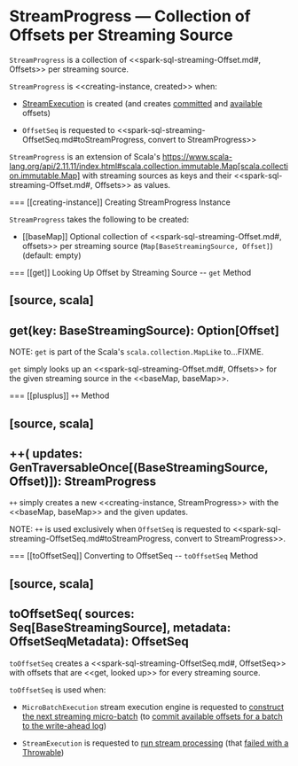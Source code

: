 # StreamProgress &mdash; Collection of Offsets per Streaming Source

`StreamProgress` is a collection of <<spark-sql-streaming-Offset.md#, Offsets>> per streaming source.

`StreamProgress` is <<creating-instance, created>> when:

* [StreamExecution](StreamExecution.md) is created (and creates [committed](StreamExecution.md#committedOffsets) and [available](StreamExecution.md#availableOffsets) offsets)

* `OffsetSeq` is requested to <<spark-sql-streaming-OffsetSeq.md#toStreamProgress, convert to StreamProgress>>

`StreamProgress` is an extension of Scala's https://www.scala-lang.org/api/2.11.11/index.html#scala.collection.immutable.Map[scala.collection.immutable.Map] with streaming sources as keys and their <<spark-sql-streaming-Offset.md#, Offsets>> as values.

=== [[creating-instance]] Creating StreamProgress Instance

`StreamProgress` takes the following to be created:

* [[baseMap]] Optional collection of <<spark-sql-streaming-Offset.md#, offsets>> per streaming source (`Map[BaseStreamingSource, Offset]`) (default: empty)

=== [[get]] Looking Up Offset by Streaming Source -- `get` Method

[source, scala]
----
get(key: BaseStreamingSource): Option[Offset]
----

NOTE: `get` is part of the Scala's `scala.collection.MapLike` to...FIXME.

`get` simply looks up an <<spark-sql-streaming-Offset.md#, Offsets>> for the given streaming source in the <<baseMap, baseMap>>.

=== [[plusplus]] `++` Method

[source, scala]
----
++(
  updates: GenTraversableOnce[(BaseStreamingSource, Offset)]): StreamProgress
----

`++` simply creates a new <<creating-instance, StreamProgress>> with the <<baseMap, baseMap>> and the given updates.

NOTE: `++` is used exclusively when `OffsetSeq` is requested to <<spark-sql-streaming-OffsetSeq.md#toStreamProgress, convert to StreamProgress>>.

=== [[toOffsetSeq]] Converting to OffsetSeq -- `toOffsetSeq` Method

[source, scala]
----
toOffsetSeq(
  sources: Seq[BaseStreamingSource],
  metadata: OffsetSeqMetadata): OffsetSeq
----

`toOffsetSeq` creates a <<spark-sql-streaming-OffsetSeq.md#, OffsetSeq>> with offsets that are <<get, looked up>> for every streaming source.

`toOffsetSeq` is used when:

* `MicroBatchExecution` stream execution engine is requested to [construct the next streaming micro-batch](MicroBatchExecution.md#constructNextBatch) (to [commit available offsets for a batch to the write-ahead log](MicroBatchExecution.md#constructNextBatch-walCommit))

* `StreamExecution` is requested to [run stream processing](StreamExecution.md#runStream) (that [failed with a Throwable](StreamExecution.md#runStream-catch-Throwable))

